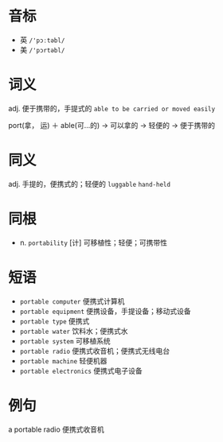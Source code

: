 # 音标

- 英 `/'pɔːtəbl/`
- 美 `/'pɔrtəbl/`

# 词义

adj. 便于携带的，手提式的
`able to be carried or moved easily`



port(拿， 运) ＋ able(可…的) → 可以拿的 → 轻便的 → 便于携带的

# 同义

adj. 手提的，便携式的；轻便的
`luggable` `hand-held`

# 同根

- n. `portability` [计] 可移植性；轻便；可携带性

# 短语

- `portable computer` 便携式计算机
- `portable equipment` 便携设备，手提设备；移动式设备
- `portable type` 便携式
- `portable water` 饮料水；便携式水
- `portable system` 可移植系统
- `portable radio` 便携式收音机；便携式无线电台
- `portable machine` 轻便机器
- `portable electronics` 便携式电子设备

# 例句

a portable radio
便携式收音机


